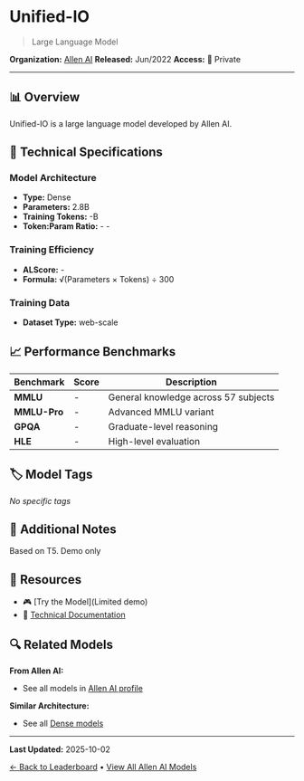 # Unified-IO

> Large Language Model

**Organization:** [Allen AI](../../labs/allen-ai.md)
**Released:** Jun/2022
**Access:** 🔴 Private

---

## 📊 Overview

Unified-IO is a large language model developed by Allen AI.

## 🔧 Technical Specifications

### Model Architecture
- **Type:** Dense
- **Parameters:** 2.8B
- **Training Tokens:** -B
- **Token:Param Ratio:** - -

### Training Efficiency
- **ALScore:** -
- **Formula:** √(Parameters × Tokens) ÷ 300

### Training Data
- **Dataset Type:** web-scale

## 📈 Performance Benchmarks

| Benchmark | Score | Description |
|-----------|-------|-------------|
| **MMLU** | - | General knowledge across 57 subjects |
| **MMLU-Pro** | - | Advanced MMLU variant |
| **GPQA** | - | Graduate-level reasoning |
| **HLE** | - | High-level evaluation |

## 🏷️ Model Tags

_No specific tags_

## 📝 Additional Notes

Based on T5. Demo only

## 🔗 Resources

- 🎮 [Try the Model](Limited demo)
- 📄 [Technical Documentation](https://github.com/jiasenlu/unified-io/blob/main/UnifiedIOv1.pdf)

## 🔍 Related Models

**From Allen AI:**
- See all models in [Allen AI profile](../../labs/allen-ai.md)

**Similar Architecture:**
- See all [Dense models](../../architectures/dense.md)

---

**Last Updated:** 2025-10-02

[← Back to Leaderboard](../../README.md) • [View All Allen AI Models](../../labs/allen-ai.md)
